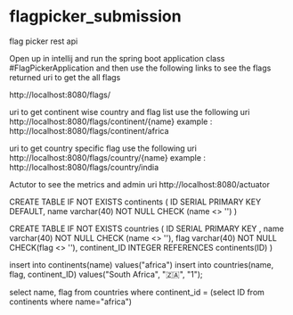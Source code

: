 # flagpicker_submission
flag picker rest api 

Open up in intellij and run the spring boot application class #FlagPickerApplication and then use the following links to see the flags returned
uri to get the all flags

http://localhost:8080/flags/

uri to get continent wise country and flag list use the following uri
http://localhost:8080/flags/continent/{name}
example : http://localhost:8080/flags/continent/africa

uri to get country specific flag use the following uri
http://localhost:8080/flags/country/{name}
example : http://localhost:8080/flags/country/india

Actutor to see the metrics and admin uri
http://localhost:8080/actuator



CREATE TABLE IF NOT EXISTS continents (
	ID SERIAL PRIMARY KEY DEFAULT,
	name varchar(40) NOT NULL CHECK (name <> '')
)

CREATE TABLE IF NOT EXISTS countries (
	ID SERIAL PRIMARY KEY ,
	name varchar(40) NOT NULL CHECK (name <> ''),
	flag varchar(40) NOT NULL CHECK(flag <> ''),
	continent_ID INTEGER REFERENCES continents(ID)
)

insert into continents(name) values("africa")
insert into countries(name, flag, continent_ID) values("South Africa", "🇿🇦", "1");

select name, flag from countries 
where continent_id = (select ID from continents where name="africa")
